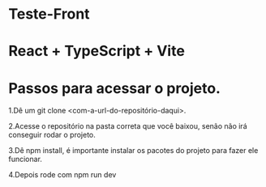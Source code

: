 # Teste-Front
# React + TypeScript + Vite
# Passos para acessar o projeto.
1.Dê um git clone <com-a-url-do-repositório-daqui>.

2.Acesse o repositório na pasta correta que você baixou, senão não irá conseguir rodar o projeto.

3.Dê npm install, é importante instalar os pacotes do projeto para fazer ele funcionar.

4.Depois rode com npm run dev
